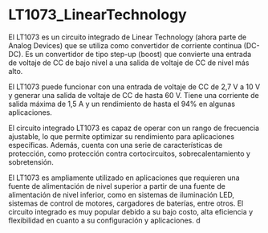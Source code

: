 # LT1073_LinearTechnology

El LT1073 es un circuito integrado de Linear Technology (ahora parte de Analog Devices) que se utiliza como convertidor de corriente continua (DC-DC). Es un convertidor de tipo step-up (boost) que convierte una entrada de voltaje de CC de bajo nivel a una salida de voltaje de CC de nivel más alto.

El LT1073 puede funcionar con una entrada de voltaje de CC de 2,7 V a 10 V y generar una salida de voltaje de CC de hasta 60 V. Tiene una corriente de salida máxima de 1,5 A y un rendimiento de hasta el 94% en algunas aplicaciones.

El circuito integrado LT1073 es capaz de operar con un rango de frecuencia ajustable, lo que permite optimizar su rendimiento para aplicaciones específicas. Además, cuenta con una serie de características de protección, como protección contra cortocircuitos, sobrecalentamiento y sobretensión.

El LT1073 es ampliamente utilizado en aplicaciones que requieren una fuente de alimentación de nivel superior a partir de una fuente de alimentación de nivel inferior, como en sistemas de iluminación LED, sistemas de control de motores, cargadores de baterías, entre otros. El circuito integrado es muy popular debido a su bajo costo, alta eficiencia y flexibilidad en cuanto a su configuración y aplicaciones.
d
